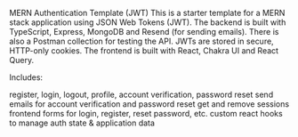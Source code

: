 MERN Authentication Template (JWT)
This is a starter template for a MERN stack application using JSON Web Tokens (JWT). The backend is built with TypeScript, Express, MongoDB and Resend (for sending emails). There is also a Postman collection for testing the API. JWTs are stored in secure, HTTP-only cookies. The frontend is built with React, Chakra UI and React Query.

Includes:

register, login, logout, profile, account verification, password reset
send emails for account verification and password reset
get and remove sessions
frontend forms for login, register, reset password, etc.
custom react hooks to manage auth state & application data